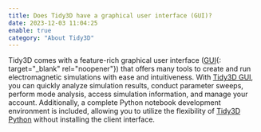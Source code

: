 ```yaml
---
title: Does Tidy3D have a graphical user interface (GUI)?
date: 2023-12-03 11:04:25
enable: true
category: "About Tidy3D"
---
```

Tidy3D comes with a feature-rich graphical user interface ([GUI](https://tidy3d.simulation.cloud/folders){: target="_blank" rel="noopener"}) that offers many tools to create and run electromagnetic simulations with ease and intuitiveness. With [Tidy3D GUI](https://www.flexcompute.com/tidy3d/learning-center/tidy3d-gui/), you can quickly analyze simulation results, conduct parameter sweeps, perform mode analysis, access simulation information, and manage your account. Additionally, a complete Python notebook development environment is included, allowing you to utilize the flexibility of [Tidy3D Python](https://www.flexcompute.com/tidy3d/learning-center/tidy3d-python/) without installing the client interface.
